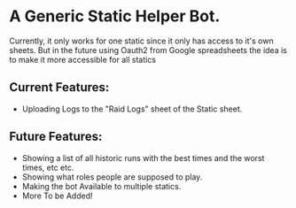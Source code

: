 # A Generic Static Helper Bot.

Currently, it only works for one static since it only has access to it's own sheets. But in the future using Oauth2 from Google spreadsheets the idea is to make it more accessible for all statics 

## Current Features: 
- Uploading Logs to the "Raid Logs" sheet of the Static sheet. 

## Future Features: 
- Showing a list of all historic runs with the best times and the worst times, etc etc.
- Showing what roles people are supposed to play. 
- Making the bot Available to multiple statics. 
- More To be Added!
 
